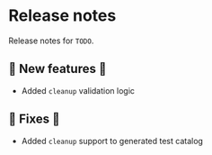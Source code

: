 # Release notes

Release notes for `TODO`.

<!--
## ‼️ Breaking changes ‼️

## ✨ UI changes ✨

## ⭐ Examples ⭐

## ⛵ Tutorials ⛵

## 📚 Docs 📚

## 🎸 Misc 🎸
-->

## 💫 New features 💫

- Added `cleanup` validation logic

## 🔧 Fixes 🔧

- Added `cleanup` support to generated test catalog
